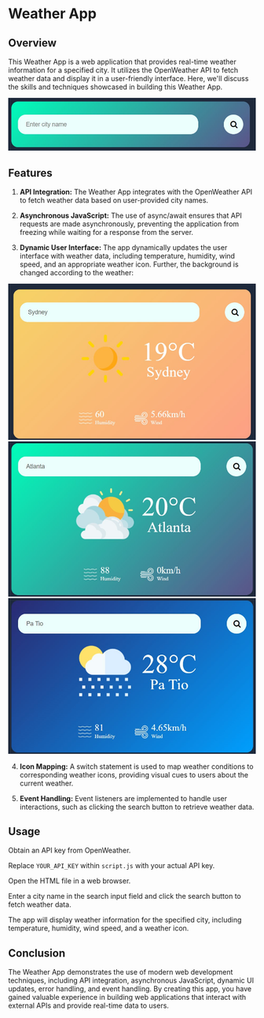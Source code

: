# Weather App
## Overview
This Weather App is a web application that provides real-time weather information for a specified city. It utilizes the OpenWeather API to fetch weather data and display it in a user-friendly interface. Here, we'll discuss the skills and techniques showcased in building this Weather App.

![Search-bar](./images/search-bar.jpg)
## Features
1. **API Integration:** The Weather App integrates with the OpenWeather API to fetch weather data based on user-provided city names.

2. **Asynchronous JavaScript:** The use of async/await ensures that API requests are made asynchronously, preventing the application from freezing while waiting for a response from the server.

3. **Dynamic User Interface:** The app dynamically updates the user interface with weather data, including temperature, humidity, wind speed, and an appropriate weather icon. Further, the background is changed according to the weather:

![sunny](./images/sunny-example.jpg)
![cloudy](./images/cloudy-example.jpg)
![rain](./images/rain-example.jpg)

4. **Icon Mapping:** A switch statement is used to map weather conditions to corresponding weather icons, providing visual cues to users about the current weather.

5. **Event Handling:** Event listeners are implemented to handle user interactions, such as clicking the search button to retrieve weather data.

## Usage
Obtain an API key from OpenWeather.


Replace `YOUR_API_KEY` within `script.js` with your actual API key.


Open the HTML file in a web browser.

Enter a city name in the search input field and click the search button to fetch weather data.

The app will display weather information for the specified city, including temperature, humidity, wind speed, and a weather icon.

## Conclusion
The Weather App demonstrates the use of modern web development techniques, including API integration, asynchronous JavaScript, dynamic UI updates, error handling, and event handling. By creating this app, you have gained valuable experience in building web applications that interact with external APIs and provide real-time data to users.